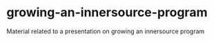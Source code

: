 # growing-an-innersource-program
Material related to a presentation on growing an innersource program

